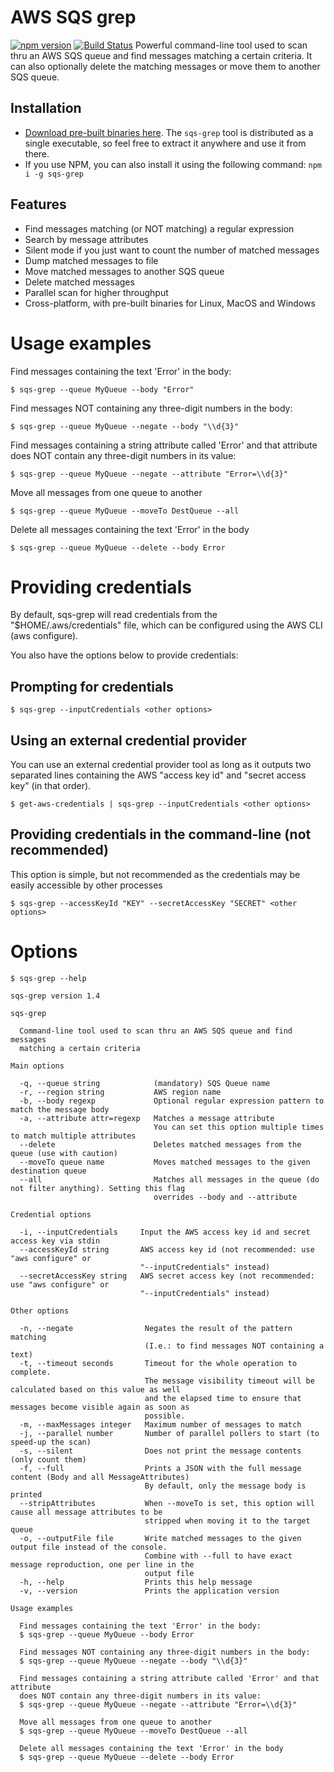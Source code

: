 # AWS SQS grep
[![npm version](https://badge.fury.io/js/sqs-grep.svg)](https://badge.fury.io/js/sqs-grep)
[![Build Status](https://travis-ci.org/rodrigozr/sqs-grep.svg?branch=master)](https://travis-ci.org/rodrigozr/sqs-grep) 
Powerful command-line tool used to scan thru an AWS SQS queue and find messages matching a certain criteria.
It can also optionally delete the matching messages or move them to another SQS queue.

## Installation
* [Download pre-built binaries here](https://github.com/rodrigozr/sqs-grep/releases). The `sqs-grep` tool is distributed as a single executable, so feel free to extract it anywhere and use it from there.
* If you use NPM, you can also install it using the following command: `npm i -g sqs-grep`

## Features
* Find messages matching (or NOT matching) a regular expression
* Search by message attributes
* Silent mode if you just want to count the number of matched messages
* Dump matched messages to file
* Move matched messages to another SQS queue
* Delete matched messages
* Parallel scan for higher throughput
* Cross-platform, with pre-built binaries for Linux, MacOS and Windows

# Usage examples
Find messages containing the text 'Error' in the body:
```
$ sqs-grep --queue MyQueue --body "Error"
```

Find messages NOT containing any three-digit numbers in the body:
```
$ sqs-grep --queue MyQueue --negate --body "\\d{3}"
```

Find messages containing a string attribute called 'Error' and that attribute does NOT contain any three-digit numbers in its value:     
```
$ sqs-grep --queue MyQueue --negate --attribute "Error=\\d{3}"
```

Move all messages from one queue to another
```
$ sqs-grep --queue MyQueue --moveTo DestQueue --all
```

Delete all messages containing the text 'Error' in the body
```
$ sqs-grep --queue MyQueue --delete --body Error
```

# Providing credentials
By default, sqs-grep will read credentials from the "$HOME/.aws/credentials" file, which can be configured using the AWS CLI (aws configure).

You also have the options below to provide credentials:

## Prompting for credentials
```
$ sqs-grep --inputCredentials <other options>
```

## Using an external credential provider
You can use an external credential provider tool as long as it outputs two separated lines
containing the AWS "access key id" and "secret access key" (in that order).
```
$ get-aws-credentials | sqs-grep --inputCredentials <other options>
```

## Providing credentials in the command-line (not recommended)
This option is simple, but not recommended as the credentials may be easily accessible by other processes
```
$ sqs-grep --accessKeyId "KEY" --secretAccessKey "SECRET" <other options>
```

# Options
```
$ sqs-grep --help

sqs-grep version 1.4

sqs-grep

  Command-line tool used to scan thru an AWS SQS queue and find messages        
  matching a certain criteria                                                   

Main options

  -q, --queue string            (mandatory) SQS Queue name                                                    
  -r, --region string           AWS region name                                                               
  -b, --body regexp             Optional regular expression pattern to match the message body                 
  -a, --attribute attr=regexp   Matches a message attribute                                                   
                                You can set this option multiple times to match multiple attributes           
  --delete                      Deletes matched messages from the queue (use with caution)                    
  --moveTo queue name           Moves matched messages to the given destination queue                         
  --all                         Matches all messages in the queue (do not filter anything). Setting this flag 
                                overrides --body and --attribute                                              

Credential options

  -i, --inputCredentials     Input the AWS access key id and secret access key via stdin                   
  --accessKeyId string       AWS access key id (not recommended: use "aws configure" or                    
                             "--inputCredentials" instead)                                                 
  --secretAccessKey string   AWS secret access key (not recommended: use "aws configure" or                
                             "--inputCredentials" instead)                                                 

Other options

  -n, --negate                Negates the result of the pattern matching                                    
                              (I.e.: to find messages NOT containing a text)                                
  -t, --timeout seconds       Timeout for the whole operation to complete.                                  
                              The message visibility timeout will be calculated based on this value as well 
                              and the elapsed time to ensure that messages become visible again as soon as  
                              possible.                                                                     
  -m, --maxMessages integer   Maximum number of messages to match                                           
  -j, --parallel number       Number of parallel pollers to start (to speed-up the scan)                    
  -s, --silent                Does not print the message contents (only count them)                         
  -f, --full                  Prints a JSON with the full message content (Body and all MessageAttributes)  
                              By default, only the message body is printed                                  
  --stripAttributes           When --moveTo is set, this option will cause all message attributes to be     
                              stripped when moving it to the target queue                                   
  -o, --outputFile file       Write matched messages to the given output file instead of the console.       
                              Combine with --full to have exact message reproduction, one per line in the   
                              output file                                                                   
  -h, --help                  Prints this help message                                                      
  -v, --version               Prints the application version                                                

Usage examples

  Find messages containing the text 'Error' in the body:                        
  $ sqs-grep --queue MyQueue --body Error                                     
                                                                                
  Find messages NOT containing any three-digit numbers in the body:             
  $ sqs-grep --queue MyQueue --negate --body "\\d{3}"                         
                                                                                
  Find messages containing a string attribute called 'Error' and that attribute 
  does NOT contain any three-digit numbers in its value:                        
  $ sqs-grep --queue MyQueue --negate --attribute "Error=\\d{3}"              
                                                                                
  Move all messages from one queue to another                                   
  $ sqs-grep --queue MyQueue --moveTo DestQueue --all                         
                                                                                
  Delete all messages containing the text 'Error' in the body                   
  $ sqs-grep --queue MyQueue --delete --body Error
```
